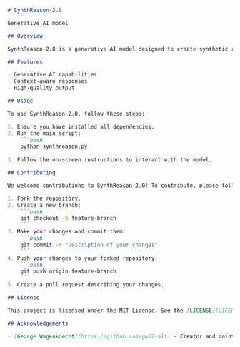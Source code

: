 ```markdown
# SynthReason-2.0

Generative AI model

## Overview

SynthReason-2.0 is a generative AI model designed to create synthetic reasoning and responses. It leverages advanced machine learning techniques to generate coherent and contextually relevant content.

## Features

- Generative AI capabilities
- Context-aware responses
- High-quality output

## Usage

To use SynthReason-2.0, follow these steps:

1. Ensure you have installed all dependencies.
2. Run the main script:
    ```bash
    python synthreason.py
    ```
3. Follow the on-screen instructions to interact with the model.

## Contributing

We welcome contributions to SynthReason-2.0! To contribute, please follow these steps:

1. Fork the repository.
2. Create a new branch:
    ```bash
    git checkout -b feature-branch
    ```
3. Make your changes and commit them:
    ```bash
    git commit -m "Description of your changes"
    ```
4. Push your changes to your forked repository:
    ```bash
    git push origin feature-branch
    ```
5. Create a pull request describing your changes.

## License

This project is licensed under the MIT License. See the [LICENSE](LICENSE) file for more details.

## Acknowledgements

- [George Wagenknecht](https://github.com/gw67-alt) - Creator and maintainer

```

